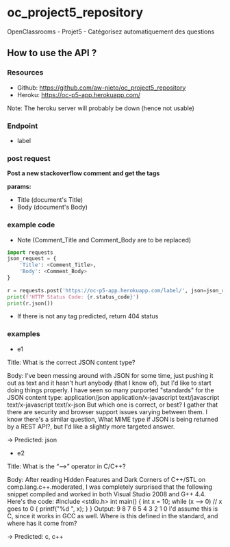 # oc_project5_repository
OpenClassrooms - Projet5 - Catégorisez automatiquement des questions

## How to use the API ?

### Resources
* Github: https://github.com/aw-nieto/oc_project5_repository
* Heroku: https://oc-p5-app.herokuapp.com/

Note: The heroku server will probably be down (hence not usable)

### Endpoint
* label

### post request
**Post a new stackoverflow comment and get the tags**

**params:**
* Title (document's Title)
* Body (document's Body)

### example code
* Note (Comment_Title and Comment_Body are to be replaced)

```python
import requests
json_request = {
    'Title': <Comment_Title>,
    'Body': <Comment_Body>
}
    
r = requests.post('https://oc-p5-app.herokuapp.com/label/', json=json_request)
print(f'HTTP Status Code: {r.status_code}')
print(r.json())
```

* If there is not any tag predicted, return 404 status

### examples

* e1 

Title: 	What is the correct JSON content type?

Body:	I've been messing around with JSON for some time, just pushing it out as text and it hasn't hurt anybody (that I know of), but I'd like to start doing things properly.
	I have seen so many purported "standards" for the JSON content type:
	application/json
	application/x-javascript
	text/javascript
	text/x-javascript
	text/x-json
	But which one is correct, or best? I gather that there are security and browser support issues varying between them.
	I know there's a similar question, What MIME type if JSON is being returned by a REST API?, but I'd like a slightly more targeted answer.

-> Predicted: json

* e2

Title: 	What is the “-->” operator in C/C++?

Body: 	After reading Hidden Features and Dark Corners of C++/STL on comp.lang.c++.moderated, I was completely surprised that the following snippet compiled and worked in both Visual Studio 2008 and G++ 4.4.
	Here's the code:
	#include <stdio.h>
	int main()
	{
		int x = 10;
		while (x --> 0) // x goes to 0
		{
			printf("%d ", x);
		}
	}
	Output:
	9 8 7 6 5 4 3 2 1 0
	I'd assume this is C, since it works in GCC as well. Where is this defined in the standard, and where has it come from?

-> Predicted: c, c++